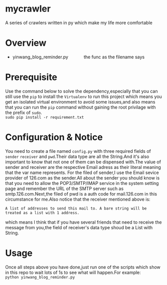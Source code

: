 # mycrawler
 A series of crawlers written in py which make my life more comfortable  

# Overview
- yinwang_blog_reminder.py &emsp;&emsp;&emsp; the func as the filename says  

# Prerequisite 
Use the command below to solve the dependency,especially that you can still use the `pip` to install the `Virtualenv` to run this project which means you get an isolated virtual environment to avoid some issues,and also means that you can run the `pip` command without gaining the root privilage with the prefix of `sudo`.  
`sudo pip install -r requirement.txt`  

# Configuration & Notice 
You need to create a file named `config.py` with three required fields of `sender` `receiver` and `pwd`.Their data type are all the String.And it's also important to know that not one of them can be dispensed with.The value of sender and receiver are the respective Email adress as their literal meaning that the var name represents. For the filed of sender,I use the Email sevice provider of 126.com as the sender.All about the sender you should know is that you need to allow the POP3/SMTP/IMAP service in the system setting page and remember the URL of the SMTP server such as smtp.126.com.Next,the filed of pwd is a auth code for mail.126.com in this circumstance for me.Also notice that the receiver mentioned above is:  
```
A list of addresses to send this mail to. A bare string will be treated as a list with 1 address.
```
which means I think that if you have several friends that need to receive the message from you,the field of receiver's data type shoud be a List with String.

# Usage
Once all steps above you have done,just run one of the scripts which show in this repo to wait lots of 1s to see what will happen.For example:  
`python yinwang_blog_reminder.py`


